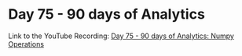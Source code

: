 # Day 75 - 90 days of Analytics



Link to the YouTube Recording:
  [Day 75 - 90 days of Analytics: Numpy Operations](https://youtu.be/tB32URZLy7I)


